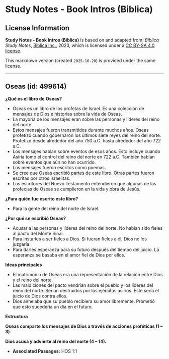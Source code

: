 # Study Notes - Book Intros (Biblica)

## License Information

**Study Notes - Book Intros (Biblica)** is based on and adapted from: _Biblica Study Notes_, [Biblica Inc.](https://www.biblica.com/), 2023, which is licensed under a [CC BY-SA 4.0 license](https://creativecommons.org/licenses/by-sa/4.0/legalcode.en).

This markdown version (created `2025-10-20`) is provided under the same license.



--------------------------------

## Oseas (id: 499614)

**¿Qué es el libro de** **Oseas?**

* Oseas es un libro de los profetas de Israel. Es una colección de mensajes de Dios e historias sobre la vida de Oseas.
* La mayoría de los mensajes eran sobre las personas y líderes del reino del norte.
* Estos mensajes fueron transmitidos durante muchos años. Oseas profetizó cuando gobernaron los últimos siete reyes del reino del norte. Profetizó desde alrededor del año 750 a.C. hasta alrededor del año 722 a.C.
* Los mensajes hablan sobre eventos de esos años. Esto incluye cuando Asiria tomó el control del reino del norte en 722 a.C. También hablan sobre eventos que aún no han ocurrido.
* Los mensajes fueron escritos como poemas.
* Se cree que Oseas escribió partes de este libro. Otras partes fueron escritas por otros israelitas.
* Los escritores del Nuevo Testamento entendieron que algunas de las profecías de Oseas se cumplieron en la vida y obra de Jesús.

**¿Para quién fue escrito este libro?**

* Para la gente del reino del norte de Israel.

**¿Por qué se escribió Oseas?**

* Acusar a las personas y líderes del reino del norte. No habían sido fieles al pacto del Monte Sinaí.
* Para instarles a ser fieles a Dios. Si fueran fieles a él, Dios no los juzgaría.
* Para darles esperanza para su futuro después del tiempo del juicio. La esperanza se basaba en el amor fiel de Dios por ellos.

**Ideas principales**

* El matrimonio de Oseas era una representación de la relación entre Dios y el reino del norte.
* Las maldiciones del pacto vendrían sobre el pueblo y los líderes del reino del norte. Serían destruidos por los ejércitos asirios. Este sería el juicio de Dios contra ellos.
* Dios anhelaba que su pueblo recibiera su amor libremente. Prometió que esto sucedería un día en el futuro.

**Estructura**

**Oseas comparte los mensajes de Dios a través de acciones proféticas (1 – 3\).**

**Dios acusa y advierte al reino del norte (4 – 14\).**

* **Associated Passages:** HOS 1:1

